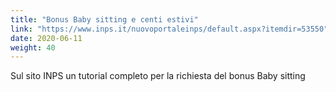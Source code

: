 ```yaml
---
title: "Bonus Baby sitting e centi estivi"
link: "https://www.inps.it/nuovoportaleinps/default.aspx?itemdir=53550"
date: 2020-06-11
weight: 40
---
```


Sul sito INPS un tutorial completo per la richiesta del bonus Baby sitting